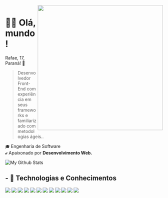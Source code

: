 <img src="https://cdn.discordapp.com/attachments/1333288947421417515/1381442389175959623/ChatGPT_Image_Jun_8_2025_10_18_44_PM.png?ex=684787fb&is=6846367b&hm=9ddd09dfc1722a92b000bbce080f2905d34f6a316546668965eab29dcdb2cec0&" min-width="400px" max-width="400px" width="400px" align="right">

<h1>🙋‍♂️ Olá, mundo!</h1>

Rafae, 17, Paraná! 🤖

> Desenvolvedor Front-End com experiência em seus frameworks e familiarizado com metodologias ágeis..

`🎓` Engenharia de Software
<br>
`💕` Apaixonado por **Desenvolvimento Web.**

<img align="center" href="https://rafael-linkss.vercel.app" target="_blank" src="https://github-readme-stats.vercel.app/api/top-langs/?username=RafaelDombroski&layout=compact&theme=transparent" alt="My Github Stats">

## - 🧠 Technologias e Conhecimentos

[![](https://skillicons.dev/icons?i=js)](https://developer.mozilla.org/en-US/docs/Web/JavaScript)
[![](https://skillicons.dev/icons?i=ts)](https://www.typescriptlang.org/docs/)
[![](https://skillicons.dev/icons?i=nodejs)](https://nodejs.org/en/docs/)
[![](https://skillicons.dev/icons?i=vite)](https://vitejs.dev/guide/)
[![](https://skillicons.dev/icons?i=react)](https://reactjs.org/docs/getting-started.html)
[![](https://skillicons.dev/icons?i=svelte)](https://svelte.dev/)
[![](https://skillicons.dev/icons?i=next)](https://nextjs.org/docs)
[![](https://skillicons.dev/icons?i=tailwind)](https://tailwindcss.com/docs)
[![](https://skillicons.dev/icons?i=styledcomponents)](https://styled-components.com/docs)
[![](https://skillicons.dev/icons?i=sass)](https://sass-lang.com/documentation)
[![](https://skillicons.dev/icons?i=mysql)](https://dev.mysql.com/doc/)
[![](https://skillicons.dev/icons?i=discordjs)](https://discord.js.org/#/docs/main/stable/general/welcome)

